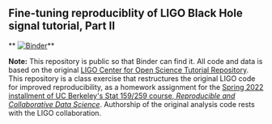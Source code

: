 ## Fine-tuning reproduciblity of LIGO Black Hole signal tutorial, Part II

** [![Binder](https://mybinder.org/badge_logo.svg)](https://mybinder.org/v2/gh/UCB-stat-159-s22/hw06-midoripierce/HEAD?labpath=index.ipynb)**

**Note:** This repository is public so that Binder can find it. All code and data is based on the original [LIGO Center for Open Science Tutorial Repository](https://github.com/losc-tutorial/LOSC_Event_tutorial). This repository is a class exercise that restructures the original LIGO code for improved reproducibility, as a homework assignment for the [Spring 2022 installment of UC Berkeley's Stat 159/259 course, _Reproducible and Collaborative Data Science_](https://ucb-stat-159-s22.github.io). Authorship of the original analysis code rests with the LIGO collaboration.
